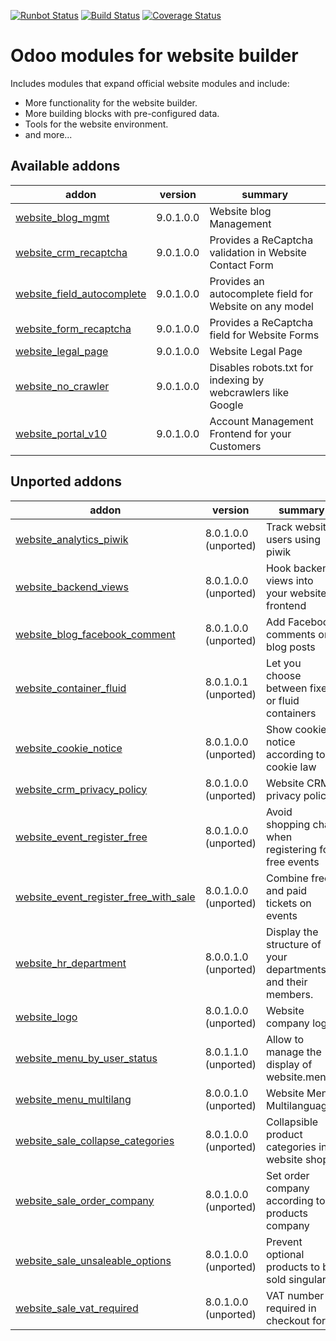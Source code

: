[![Runbot Status](https://runbot.odoo-community.org/runbot/badge/flat/186/9.0.svg)](https://runbot.odoo-community.org/runbot/repo/github-com-oca-website-186)
[![Build Status](https://travis-ci.org/OCA/website.svg?branch=9.0)](https://travis-ci.org/OCA/website)
[![Coverage Status](https://coveralls.io/repos/OCA/website/badge.png?branch=9.0)](https://coveralls.io/r/OCA/website?branch=9.0)

Odoo modules for website builder
================================

Includes modules that expand official website modules and include:

* More functionality for the website builder.
* More building blocks with pre-configured data.
* Tools for the website environment.
* and more...

[//]: # (addons)
Available addons
----------------
addon | version | summary
--- | --- | ---
[website_blog_mgmt](website_blog_mgmt/) | 9.0.1.0.0 | Website blog Management
[website_crm_recaptcha](website_crm_recaptcha/) | 9.0.1.0.0 | Provides a ReCaptcha validation in Website Contact Form
[website_field_autocomplete](website_field_autocomplete/) | 9.0.1.0.0 | Provides an autocomplete field for Website on any model
[website_form_recaptcha](website_form_recaptcha/) | 9.0.1.0.0 | Provides a ReCaptcha field for Website Forms
[website_legal_page](website_legal_page/) | 9.0.1.0.0 | Website Legal Page
[website_no_crawler](website_no_crawler/) | 9.0.1.0.0 | Disables robots.txt for indexing by webcrawlers like Google
[website_portal_v10](website_portal_v10/) | 9.0.1.0.0 | Account Management Frontend for your Customers

Unported addons
---------------
addon | version | summary
--- | --- | ---
[website_analytics_piwik](website_analytics_piwik/) | 8.0.1.0.0 (unported) | Track website users using piwik
[website_backend_views](website_backend_views/) | 8.0.1.0.0 (unported) | Hook backend views into your website frontend
[website_blog_facebook_comment](website_blog_facebook_comment/) | 8.0.1.0.0 (unported) | Add Facebook comments on blog posts
[website_container_fluid](website_container_fluid/) | 8.0.1.0.1 (unported) | Let you choose between fixed or fluid containers
[website_cookie_notice](website_cookie_notice/) | 8.0.1.0.0 (unported) | Show cookie notice according to cookie law
[website_crm_privacy_policy](website_crm_privacy_policy/) | 8.0.1.0.0 (unported) | Website CRM privacy policy
[website_event_register_free](website_event_register_free/) | 8.0.1.0.0 (unported) | Avoid shopping chart when registering for free events
[website_event_register_free_with_sale](website_event_register_free_with_sale/) | 8.0.1.0.0 (unported) | Combine free and paid tickets on events
[website_hr_department](website_hr_department/) | 8.0.0.1.0 (unported) | Display the structure of your departments and their members.
[website_logo](website_logo/) | 8.0.1.0.0 (unported) | Website company logo
[website_menu_by_user_status](website_menu_by_user_status/) | 8.0.1.1.0 (unported) | Allow to manage the display of website.menus
[website_menu_multilang](website_menu_multilang/) | 8.0.0.1.0 (unported) | Website Menu Multilanguage
[website_sale_collapse_categories](website_sale_collapse_categories/) | 8.0.1.0.0 (unported) | Collapsible product categories in website shop
[website_sale_order_company](website_sale_order_company/) | 8.0.1.0.0 (unported) | Set order company according to products company
[website_sale_unsaleable_options](website_sale_unsaleable_options/) | 8.0.1.0.0 (unported) | Prevent optional products to be sold singularly
[website_sale_vat_required](website_sale_vat_required/) | 8.0.1.0.0 (unported) | VAT number required in checkout form

[//]: # (end addons)
